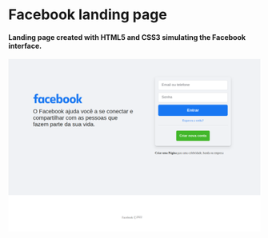 # Facebook landing page

#### Landing page created with HTML5 and CSS3 simulating the Facebook interface.

![face](face.png)
